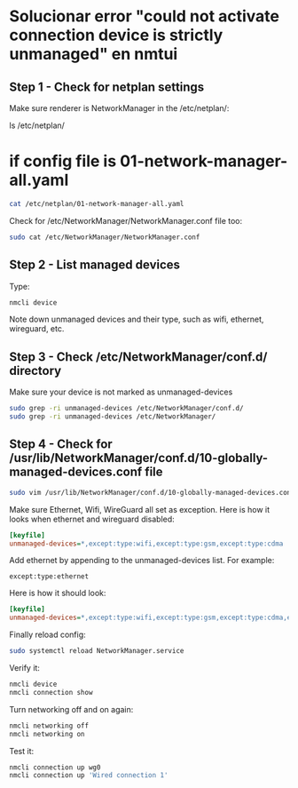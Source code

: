 # Solucionar error "could not activate connection device is strictly unmanaged" en nmtui

## Step 1 - Check for netplan settings

Make sure renderer is NetworkManager in the /etc/netplan/:

ls /etc/netplan/
# if config file is 01-network-manager-all.yaml

```bash
cat /etc/netplan/01-network-manager-all.yaml
```

Check for /etc/NetworkManager/NetworkManager.conf file too:

```bash
sudo cat /etc/NetworkManager/NetworkManager.conf
```

## Step 2 - List managed devices

Type:

```bash
nmcli device
```

Note down unmanaged devices and their type, such as wifi, ethernet, wireguard, etc.

## Step 3 - Check /etc/NetworkManager/conf.d/ directory

Make sure your device is not marked as unmanaged-devices

```bash
sudo grep -ri unmanaged-devices /etc/NetworkManager/conf.d/
sudo grep -ri unmanaged-devices /etc/NetworkManager/
```

## Step 4 - Check for /usr/lib/NetworkManager/conf.d/10-globally-managed-devices.conf file

```bash
sudo vim /usr/lib/NetworkManager/conf.d/10-globally-managed-devices.conf
```

Make sure Ethernet, Wifi, WireGuard all set as exception. Here is how it looks when ethernet and wireguard disabled:

```ini
[keyfile]
unmanaged-devices=*,except:type:wifi,except:type:gsm,except:type:cdma
```

Add ethernet by appending to the unmanaged-devices list. For example:

```
except:type:ethernet
```

Here is how it should look:

```ini
[keyfile]
unmanaged-devices=*,except:type:wifi,except:type:gsm,except:type:cdma,except:type:ethernet
```

Finally reload config:

```bash
sudo systemctl reload NetworkManager.service 
```

Verify it:

```bash
nmcli device
nmcli connection show
```

Turn networking off and on again:

```bash
nmcli networking off
nmcli networking on
```

Test it:

```bash
nmcli connection up wg0
nmcli connection up 'Wired connection 1'
```